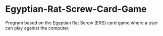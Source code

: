 # Egyptian-Rat-Screw-Card-Game
Program based on the Egyptian Rat Screw (ERS) card game where a user can play against the computer.

